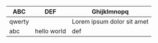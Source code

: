 ABC    | DEF         | Ghijklmnopq
-------|-------------|----------------------------
qwerty |             | Lorem ipsum dolor sit amet
abc    | hello world | def